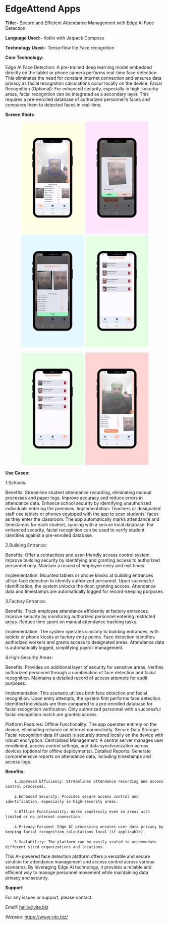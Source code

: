 # EdgeAttend Apps

**Title:-** Secure and Efficient Attendance Management with Edge AI Face Detection

**Language Used:-** Kotlin with Jetpack Compose

**Technology Used:-** Tensorflow lite Face recognition

**Core Technology:**

Edge AI Face Detection: A pre-trained deep learning model embedded directly on the tablet or phone camera performs real-time face detection. This eliminates the need for constant internet connection and ensures data privacy as facial recognition calculations occur locally on the device.
Facial Recognition (Optional): For enhanced security, especially in high-security areas, facial recognition can be integrated as a secondary layer. This requires a pre-enrolled database of authorized personnel's faces and compares them to detected faces in real-time.

**Screen Shots**

<p align="middle">
  <img src="screenshots/1.png" width="200" />
  <img src="screenshots/2.png" width="200" />
  <img src="screenshots/3.png" width="200" />
  <img src="screenshots/4.png" width="200" />
</p>

<p align="middle">
  <img src="screenshots/4.png" width="200" />
  <img src="screenshots/5.png" width="200" />
</p>

**Use Cases:**

1.Schools:

Benefits:
		Streamline student attendance recording, eliminating manual processes and paper logs.
		Improve accuracy and reduce errors in attendance data.
		Enhance school security by identifying unauthorized individuals entering the premises.
Implementation:
		Teachers or designated staff use tablets or phones equipped with the app to scan students' faces as they enter the classroom.
		The app automatically marks attendance and timestamps for each student, syncing with a secure local database.
		For enhanced security, facial recognition can be used to verify student identities against a pre-enrolled database.


2.Building Entrance:

Benefits:
		Offer a contactless and user-friendly access control system.
		Improve building security by identifying and granting access to authorized personnel only.
		Maintain a record of employee entry and exit times.

Implementation:
		Mounted tablets or phone kiosks at building entrances utilize face detection to identify authorized personnel.
		Upon successful identification, the system unlocks the door, granting access.
		Attendance data and timestamps are automatically logged for record-keeping purposes.

3.Factory Entrance:

Benefits:
		Track employee attendance efficiently at factory entrances.
		Improve security by monitoring authorized personnel entering restricted areas.
		Reduce time spent on manual attendance tracking tasks.

Implementation:
		The system operates similarly to building entrances, with tablets or phone kiosks at factory entry points.
		Face detection identifies authorized workers and grants access to designated areas.
		Attendance data is automatically logged, simplifying payroll management.


4.High-Security Areas:

Benefits:
		Provides an additional layer of security for sensitive areas.
		Verifies authorized personnel through a combination of face detection and facial recognition.
		Maintains a detailed record of access attempts for audit purposes.

Implementation:
		This scenario utilizes both face detection and facial recognition.
		Upon entry attempts, the system first performs face detection.
		Identified individuals are then compared to a pre-enrolled database for facial recognition verification.
		Only authorized personnel with a successful facial recognition match are granted access.

Platform Features:
		Offline Functionality: The app operates entirely on the device, eliminating reliance on internet connectivity.
		Secure Data Storage: Facial recognition data (if used) is securely stored locally on the device with robust encryption.
		Centralized Management: A central server manages user enrollment, access control settings, and data synchronization across devices (optional for offline deployments).
		Detailed Reports: Generate comprehensive reports on attendance data, including timestamps and access logs.

**Benefits:**

		1.Improved Efficiency: Streamlines attendance recording and access control processes.
		
		2.Enhanced Security: Provides secure access control and identification, especially in high-security areas.
		
		3.Offline Functionality: Works seamlessly even in areas with limited or no internet connection.
		
		4.Privacy-Focused: Edge AI processing ensures user data privacy by keeping facial recognition calculations local (if applicable).
		
		5.Scalability: The platform can be easily scaled to accommodate different sized organizations and locations.

This AI-powered face detection platform offers a versatile and secure solution for attendance management and access control across various scenarios. By leveraging Edge AI technology, it provides a reliable and efficient way to manage personnel movement while maintaining data privacy and security.

**Support**

For any issues or support, please contact:

*Email:* hello@vite.biz

*Website:* https://www.vite.biz/